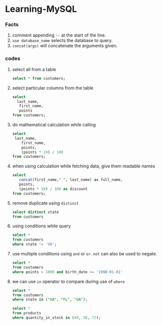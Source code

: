 # Learning-MySQL

### Facts

1. comment appending `--` at the start of the line.
2. `use database_name` selects the database to query.
3. `concat(args)` will concatenate the arguments given.

### codes

1. select all from a table
   ```SQL
   select * from customers;
   ```
2. select particular columns from the table
   ```SQL
   select
     last_name,
      first_name,
      points
   from customers;
   ```
3. do mathematical calculation while calling

   ```SQL
   select
   	last_name,
       first_name,
       points,
       (points * 10) / 100
   from customers;
   ```

4. when using calculation while fetching data, give them readable names

   ```SQL
   select
      concat(first_name," ", last_name) as full_name,
      points,
      (points * 10) / 100 as discount
   from customers;
   ```

5. remove duplicate using `distinct`

   ```SQL
   select distinct state
   from customers
   ```

6. using conditions while query

   ```SQL
   select *
   from customers
   where state != 'VA';
   ```

7. use multiple conditions using `and` or `or`. `not` can also be used to negate.

   ```SQL
   select *
   from customers
   where points > 1000 and birth_date >= '1990-01-01'
   ```

8. we can use `in` operator to compare during use of `where`

   ```SQL
   select *
   from customers
   where state in ("VA", "FL", "GA");

   select *
   from products
   where quantity_in_stock in (49, 38, 72);
   ```
